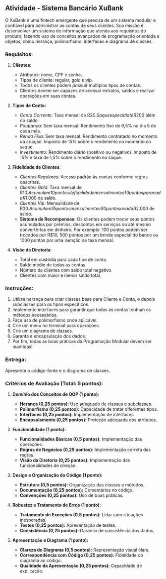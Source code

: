 ## Atividade - Sistema Bancário XuBank

O XuBank é uma fintech emergente que precisa de um sistema modular e confiável para administrar as contas de seus clientes. Sua missão é desenvolver um sistema de informação que atenda aos requisitos do produto, fazendo uso de conceitos avançados de programação orientada a objetos, como herança, polimorfismo, interfaces e diagrama de classes.

### Requisitos:

1. **Clientes:**
   - Atributos: nome, CPF e senha.
   - Tipos de cliente: regular, gold e vip.
   - Todos os clientes podem possuir múltiplos tipos de contas.
   - Clientes devem ser capazes de acessar extratos, saldos e realizar operações em suas contas.

2. **Tipos de Conta:**
   - *Conta Corrente:* Taxa mensal de R$20. Saque especial até R$200 além do saldo.
   - *Poupança:* Sem taxa mensal. Rendimento fixo de 0,5% no dia 5 de cada mês.
   - *Renda Fixa:* Sem taxa mensal. Rendimento contratado no momento da criação. Imposto de 15% sobre o rendimento no momento do saque.
   - *Investimento:* Rendimento diário (positivo ou negativo). Imposto de 15% e taxa de 1,5% sobre o rendimento no saque.

3. **Fidelidade de Clientes:**
   - *Clientes Regulares:* Acesso padrão às contas conforme regras descritas.
   - *Clientes Gold:* Taxa mensal de R$10. Acumulam 10 pontos de fidelidade mensalmente e 10 pontos para cada R$1.000 de saldo.
   - *Clientes Vip:* Mensalidade de R$30. Acumulam 35 pontos mensalmente e 30 pontos a cada R$2.000 de saldo.
   - **Sistema de Recompensas:** Os clientes podem trocar seus pontos acumulados por prêmios, descontos em serviços ou até mesmo convertê-los em dinheiro. Por exemplo: 100 pontos podem ser trocados por R$10, 500 pontos por um brinde especial do banco ou 1000 pontos por uma isenção de taxa mensal.

4. **Visão de Diretoria:**
   - Total em custódia para cada tipo de conta.
   - Saldo médio de todas as contas.
   - Número de clientes com saldo total negativo.
   - Clientes com maior e menor saldo total.

### Instruções:

1. Utilize herança para criar classes base para Cliente e Conta, e depois subclasses para os tipos específicos.
2. Implemente interfaces para garantir que todas as contas tenham os métodos necessários.
3. Faça uso de polimorfismo onde aplicável.
4. Crie um menu no terminal para operações.
5. Crie um diagrama de classes.
6. Garanta a encapsulação dos dados.
7. Por fim, todas as boas práticas da Programação Modular devem ser mantidas!

### Entrega:

Apresente o código-fonte e o diagrama de classes.

### Critérios de Avaliação (Total: 5 pontos):

1. **Domínio dos Conceitos de OOP (1 ponto):**
   - **Herança (0,25 pontos):** Uso adequado de classes e subclasses.
   - **Polimorfismo (0,25 pontos):** Capacidade de tratar diferentes tipos.
   - **Interfaces (0,25 pontos):** Implementação de interfaces.
   - **Encapsulamento (0,25 pontos):** Proteção adequada dos atributos.

2. **Funcionalidade (1 ponto):**
   - **Funcionalidades Básicas (0,5 pontos):** Implementação das operações.
   - **Regras de Negócios (0,25 pontos):** Implementação correta das regras.
   - **Visão da Diretoria (0,25 pontos):** Implementação das funcionalidades de direção.

3. **Design e Organização do Código (1 ponto):**
   - **Estrutura (0,5 pontos):** Organização das classes e métodos.
   - **Documentação (0,25 pontos):** Comentários no código.
   - **Convenções (0,25 pontos):** Uso de boas práticas.

4. **Robustez e Tratamento de Erros (1 ponto):**
   - **Tratamento de Exceções (0,5 pontos):** Lidar com situações inesperadas.
   - **Testes (0,25 pontos):** Apresentação de testes.
   - **Consistência (0,25 pontos):** Garantia de consistência dos dados.

5. **Apresentação e Diagrama (1 ponto):**
   - **Clareza do Diagrama (0,5 pontos):** Representação visual clara.
   - **Correspondência com Código (0,25 pontos):** Fidelidade do diagrama ao código.
   - **Qualidade da Apresentação (0,25 pontos):** Capacidade de explicação.

